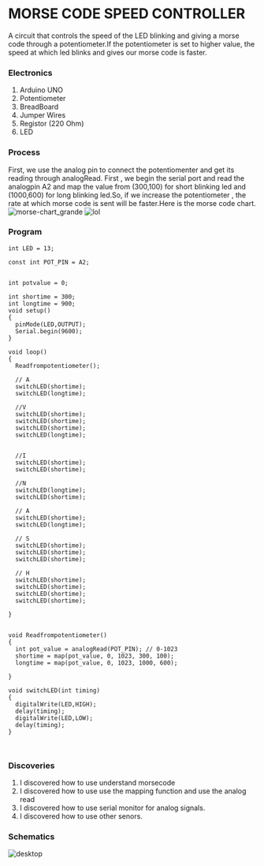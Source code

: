 # MORSE CODE SPEED CONTROLLER
A circuit that controls the speed of the LED blinking and giving a morse code through a potentiometer.If the potentiometer is set to higher value, the speed at which led blinks and gives our morse code is faster.





### Electronics
1. Arduino UNO
2. Potentiometer
3. BreadBoard
4. Jumper Wires
5. Registor (220 Ohm)
6. LED 


### Process
First, we use the analog pin to connect the potentiomenter and get its reading through analogRead. First , we begin the serial port and read the analogpin A2 and map the value from (300,100) for short blinking led and (1000,600) for long blinking led.So, if we increase the potentiometer , the rate at which morse code is sent will be faster.Here is the morse code chart.
![morse-chart_grande](https://user-images.githubusercontent.com/31856059/161624421-3648e430-f57d-4efc-b854-c6c233d92ffd.png)
![lol](https://user-images.githubusercontent.com/31856059/161627294-56df28e3-468f-4604-b438-5566049b5fc5.jpeg)






### Program
````
int LED = 13;

const int POT_PIN = A2;


int potvalue = 0;

int shortime = 300;
int longtime = 900;
void setup() 
{
  pinMode(LED,OUTPUT);
  Serial.begin(9600);
}

void loop() 
{
  Readfrompotentiometer();

  // A
  switchLED(shortime);
  switchLED(longtime);

  //V
  switchLED(shortime);
  switchLED(shortime);
  switchLED(shortime);
  switchLED(longtime);


  //I
  switchLED(shortime);
  switchLED(shortime);

  //N
  switchLED(longtime);
  switchLED(shortime);

  // A
  switchLED(shortime);
  switchLED(longtime);

  // S
  switchLED(shortime);
  switchLED(shortime);
  switchLED(shortime);

  // H
  switchLED(shortime);
  switchLED(shortime);
  switchLED(shortime);
  switchLED(shortime);

}


void Readfrompotentiometer()
{
  int pot_value = analogRead(POT_PIN); // 0-1023
  shortime = map(pot_value, 0, 1023, 300, 100);
  longtime = map(pot_value, 0, 1023, 1000, 600);
  
}

void switchLED(int timing)
{
  digitalWrite(LED,HIGH);
  delay(timing);
  digitalWrite(LED,LOW);
  delay(timing);
}



````

### Discoveries 
1.  I discovered how to use understand morsecode
2.  I discovered how to use use the mapping function and use the analog read
3.  I discovered how to use serial monitor for analog signals.
4.  I discovered how to use other senors.


### Schematics
![desktop](https://user-images.githubusercontent.com/31856059/161627092-38650110-b3b0-4873-93dd-ee0941e12002.jpeg)

